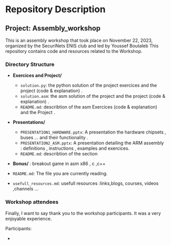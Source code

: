 
# Repository Description

## Project:  Assembly_workshop
This is an assembly workshop that took place on November 22, 2023, organized by the SecuriNets ENIS club and led by Youssef Boutaleb
This repository contains code and resources related to the Workshop.


### Directory Structure


- **Exercices and Project/**
  - `solution.py`: the python solution of the project exercices and the project (code & explanation) .
  - `solution.asm`: the asm solution of the project and the project (code & explanation) .
  - `README.md`: describtion of the asm Exercices (code & explanation)  and the Project . 
  
- **Presentations/**
  - `PRESENTATION1_HARDWARE.pptx`: A presentation the hardware chipsets , buses ... and their  functionality .
  - `PRESENTATION2_ASM.pptx`: A presentation detailing the ARM assembly : definitions , instructions , examples and exercices.
  - `README.md`: describtion of the section

- **Bonus/** : breakout game  in asm x86 , c ,c++ 

- `README.md`: The file you are currently reading.

- `usefull_resources.md`: usefull resources :links,blogs, courses, videos ,channels ...


### Workshop attendees

Finally, I want to say thank you to the workshop participants. It was a very enjoyable experience.

Participants:

- 